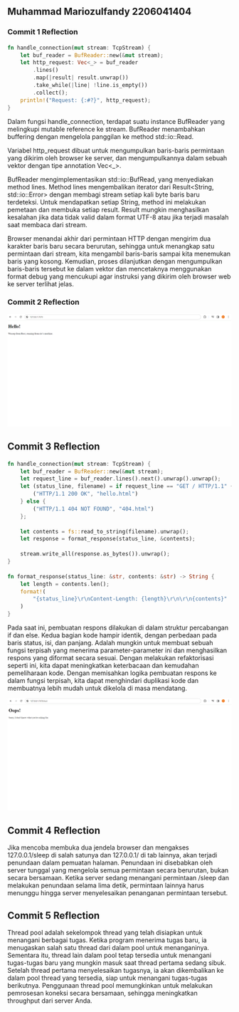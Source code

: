 ## Muhammad Mariozulfandy 2206041404

### Commit 1 Reflection
```rust
fn handle_connection(mut stream: TcpStream) { 
    let buf_reader = BufReader::new(&mut stream);
    let http_request: Vec<_> = buf_reader 
        .lines() 
        .map(|result| result.unwrap())
        .take_while(|line| !line.is_empty()) 
        .collect();
    println!("Request: {:#?}", http_request);
}
```

Dalam fungsi handle_connection, terdapat suatu instance BufReader yang melingkupi mutable reference ke stream. BufReader menambahkan buffering dengan mengelola panggilan ke method std::io::Read.

Variabel http_request dibuat untuk mengumpulkan baris-baris permintaan yang dikirim oleh browser ke server, dan mengumpulkannya dalam sebuah vektor dengan tipe annotation Vec<_>.

BufReader mengimplementasikan std::io::BufRead, yang menyediakan method lines. Method lines mengembalikan iterator dari Result<String, std::io::Error> dengan membagi stream setiap kali byte baris baru terdeteksi. Untuk mendapatkan setiap String, method ini melakukan pemetaan dan membuka setiap result. Result mungkin menghasilkan kesalahan jika data tidak valid dalam format UTF-8 atau jika terjadi masalah saat membaca dari stream.

Browser menandai akhir dari permintaan HTTP dengan mengirim dua karakter baris baru secara berurutan, sehingga untuk menangkap satu permintaan dari stream, kita mengambil baris-baris sampai kita menemukan baris yang kosong. Kemudian, proses dilanjutkan dengan mengumpulkan baris-baris tersebut ke dalam vektor dan mencetaknya menggunakan format debug yang mencukupi agar instruksi yang dikirim oleh browser web ke server terlihat jelas.

### Commit 2 Reflection

![Commit 2 screen capture](/assets/images/commit2.png)

## Commit 3 Reflection

```rust
fn handle_connection(mut stream: TcpStream) { 
    let buf_reader = BufReader::new(&mut stream);
    let request_line = buf_reader.lines().next().unwrap().unwrap();
    let (status_line, filename) = if request_line == "GET / HTTP/1.1" {
        ("HTTP/1.1 200 OK", "hello.html")
    } else {
        ("HTTP/1.1 404 NOT FOUND", "404.html")
    };

    let contents = fs::read_to_string(filename).unwrap();
    let response = format_response(status_line, &contents);

    stream.write_all(response.as_bytes()).unwrap();
}

fn format_response(status_line: &str, contents: &str) -> String {
    let length = contents.len();
    format!(
        "{status_line}\r\nContent-Length: {length}\r\n\r\n{contents}"
    )
}
```
Pada saat ini, pembuatan respons dilakukan di dalam struktur percabangan if dan else. Kedua bagian kode hampir identik, dengan perbedaan pada baris status, isi, dan panjang. Adalah mungkin untuk membuat sebuah fungsi terpisah yang menerima parameter-parameter ini dan menghasilkan respons yang diformat secara sesuai. Dengan melakukan refaktorisasi seperti ini, kita dapat meningkatkan keterbacaan dan kemudahan pemeliharaan kode. Dengan memisahkan logika pembuatan respons ke dalam fungsi terpisah, kita dapat menghindari duplikasi kode dan membuatnya lebih mudah untuk dikelola di masa mendatang.

![Commit 3 screen capture](/assets/images/commit3.png)

## Commit 4 Reflection

Jika mencoba membuka dua jendela browser dan mengakses 127.0.0.1/sleep di salah satunya dan 127.0.0.1/ di tab lainnya, akan terjadi penundaan dalam pemuatan halaman. Penundaan ini disebabkan oleh server tunggal yang mengelola semua permintaan secara berurutan, bukan secara bersamaan. Ketika server sedang menangani permintaan /sleep dan melakukan penundaan selama lima detik, permintaan lainnya harus menunggu hingga server menyelesaikan penanganan permintaan tersebut.

## Commit 5 Reflection
Thread pool adalah sekelompok thread yang telah disiapkan untuk menangani berbagai tugas. Ketika program menerima tugas baru, ia menugaskan salah satu thread dari dalam pool untuk menanganinya. Sementara itu, thread lain dalam pool tetap tersedia untuk menangani tugas-tugas baru yang mungkin masuk saat thread pertama sedang sibuk. Setelah thread pertama menyelesaikan tugasnya, ia akan dikembalikan ke dalam pool thread yang tersedia, siap untuk menangani tugas-tugas berikutnya. Penggunaan thread pool memungkinkan untuk melakukan pemrosesan koneksi secara bersamaan, sehingga meningkatkan throughput dari server Anda.